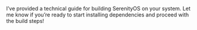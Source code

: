 I’ve provided a technical guide for building SerenityOS on your system. Let me know if you’re ready to start installing dependencies and proceed with the build steps!

